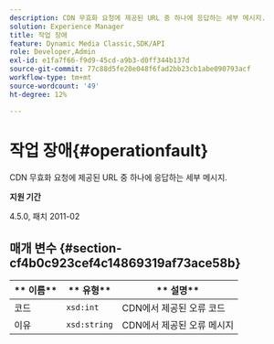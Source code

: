 ```yaml
---
description: CDN 무효화 요청에 제공된 URL 중 하나에 응답하는 세부 메시지.
solution: Experience Manager
title: 작업 장애
feature: Dynamic Media Classic,SDK/API
role: Developer,Admin
exl-id: e1fa7f66-f9d9-45cd-a9b3-d0ff344b137d
source-git-commit: 77c88d5fe20e048f6fad2bb23cb1abe090793acf
workflow-type: tm+mt
source-wordcount: '49'
ht-degree: 12%

---
```


# 작업 장애{#operationfault}

CDN 무효화 요청에 제공된 URL 중 하나에 응답하는 세부 메시지.

**지원 기간**

4.5.0, 패치 2011-02

## 매개 변수 {#section-cf4b0c923cef4c14869319af73ace58b}

| ** 이름** | ** 유형** | ** 설명** |
|---|---|---|
| 코드 | `xsd:int` | CDN에서 제공된 오류 코드 |
| 이유 | `xsd:string` | CDN에서 제공된 오류 메시지 |
